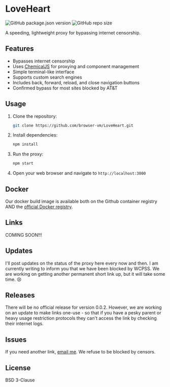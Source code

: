 # LoveHeart
![GitHub package.json version](https://img.shields.io/github/package-json/v/browser-vm/Loveheart) ![GitHub repo size](https://img.shields.io/github/repo-size/browser-vm/Loveheart)

A speeding, lightweight proxy for bypassing internet censorship.

## Features

-   Bypasses internet censorship
-   Uses [ChemicalJS](https://github.com/chemicaljs/chemical) for proxying and component management
-   Simple terminal-like interface
-   Supports custom search engines
-   Includes back, forward, reload, and close navigation buttons
-   Confirmed bypass for most sites blocked by AT&T

## Usage

1.  Clone the repository:

    ```bash
    git clone https://github.com/browser-vm/LoveHeart.git
    ```

2.  Install dependencies:

    ```bash
    npm install
    ```

3.  Run the proxy:

    ```bash
    npm start
    ```

4.  Open your web browser and navigate to `http://localhost:3000`

## Docker
Our docker build image is available both on the Github container registry AND the [official Docker registry](https://hub.docker.com/r/browservm/loveheart).

## Links
COMING SOON!!!

## Updates
I'll post updates on the status of the proxy here every now and then. I am currently writing to inform you that we have been blocked by WCPSS. We are working on getting another permanent short link up, but it will take some time. 😢

## Releases
There will be no official release for version 0.0.2. However, we are working on an update to make links one-use - so that if you have a pesky parent or heavy usage restriction protocols they can't access the link by checking their internet logs.

## Issues
If you need another link, [email me](mailto:namelessonbandlab@outlook.com). We refuse to be blocked by censors.

## License

BSD 3-Clause
